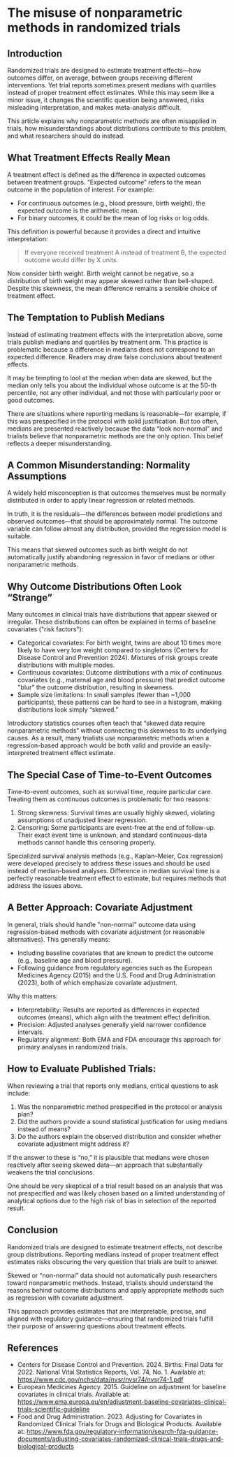 # The misuse of nonparametric methods in randomized trials

## Introduction

Randomized trials are designed to estimate treatment effects—how outcomes differ, on average, between groups receiving different interventions. Yet trial reports sometimes present medians with quartiles instead of proper treatment effect estimates. While this may seem like a minor issue, it changes the scientific question being answered, risks misleading interpretation, and makes meta-analysis difficult.

This article explains why nonparametric methods are often misapplied in trials, how misunderstandings about distributions contribute to this problem, and what researchers should do instead.

## What Treatment Effects Really Mean

A treatment effect is defined as the difference in expected outcomes between treatment groups. “Expected outcome” refers to the mean outcome in the population of interest. For example:

* For continuous outcomes (e.g., blood pressure, birth weight), the expected outcome is the arithmetic mean.
* For binary outcomes, it could be the mean of log risks or log odds.

This definition is powerful because it provides a direct and intuitive interpretation:

> If everyone received treatment A instead of treatment B, the expected outcome would differ by X units.

Now consider birth weight. Birth weight cannot be negative, so a distribution of birth weight may appear skewed rather than bell-shaped. Despite this skewness, the mean difference remains a sensible choice of treatment effect.

## The Temptation to Publish Medians

Instead of estimating treatment effects with the interpretation above, some trials publish medians and quartiles by treatment arm. This practice is problematic because a difference in medians does not correspond to an expected difference. Readers may draw false conclusions about treatment effects.

It may be tempting to lool at the median when data are skewed, but the median only tells you about the individual whose outcome is at the 50-th percentile, not any other individual, and not those with particularly poor or good outcomes.

There are situations where reporting medians is reasonable—for example, if this was prespecified in the protocol with solid justification. But too often, medians are presented reactively because the data “look non-normal” and trialists believe that nonparametric methods are the only option. This belief reflects a deeper misunderstanding.

## A Common Misunderstanding: Normality Assumptions

A widely held misconception is that outcomes themselves must be normally distributed in order to apply linear regression or related methods.

In truth, it is the residuals—the differences between model predictions and observed outcomes—that should be approximately normal. The outcome variable can follow almost any distribution, provided the regression model is suitable.

This means that skewed outcomes such as birth weight do not automatically justify abandoning regression in favor of medians or other nonparametric methods.

## Why Outcome Distributions Often Look “Strange”

Many outcomes in clinical trials have distributions that appear skewed or irregular. These distributions can often be explained in terms of baseline covariates ("risk factors"):

* Categorical covariates: For birth weight, twins are about 10 times more likely to have very low weight compared to singletons (Centers for Disease Control and Prevention 2024). Mixtures of risk groups create distributions with multiple modes.
* Continuous covariates: Outcome distributions with a mix of continuous covariates (e.g., maternal age and blood pressure) that predict outcome "blur" the outcome distribution, resulting in skewness.
* Sample size limitations: In small samples (fewer than ~1,000 participants), these patterns can be hard to see in a histogram, making distributions look simply “skewed.”

Introductory statistics courses often teach that “skewed data require nonparametric methods” without connecting this skewness to its underlying causes. As a result, many trialists use nonparametric methods when a regression-based approach would be both valid and provide an easily-interpreted treatment effect estimate.

## The Special Case of Time-to-Event Outcomes

Time-to-event outcomes, such as survival time, require particular care. Treating them as continuous outcomes is problematic for two reasons:

1.  Strong skewness: Survival times are usually highly skewed, violating assumptions of unadjusted linear regression.
2.  Censoring: Some participants are event-free at the end of follow-up. Their exact event time is unknown, and standard continuous-data methods cannot handle this censoring properly.

Specialized survival analysis methods (e.g., Kaplan–Meier, Cox regression) were developed precisely to address these issues and should be used instead of median-based analyses. Difference in median survival time is a perfectly reasonable treatment effect to estimate, but requires methods that address the issues above.

## A Better Approach: Covariate Adjustment

In general, trials should handle "non-normal" outcome data using regression-based methods with covariate adjustment (or reasonable alternatives). This generally means:

* Including baseline covariates that are known to predict the outcome (e.g., baseline age and blood pressure).
* Following guidance from regulatory agencies such as the European Medicines Agency (2015) and the U.S. Food and Drug Administration (2023), both of which emphasize covariate adjustment.

Why this matters:

* Interpretability: Results are reported as differences in expected outcomes (means), which align with the treatment effect definition.
* Precision: Adjusted analyses generally yield narrower confidence intervals.
* Regulatory alignment: Both EMA and FDA encourage this approach for primary analyses in randomized trials.

## How to Evaluate Published Trials:

When reviewing a trial that reports only medians, critical questions to ask include:

1.  Was the nonparametric method prespecified in the protocol or analysis plan?
2.  Did the authors provide a sound statistical justification for using medians instead of means?
3.  Do the authors explain the observed distribution and consider whether covariate adjustment might address it?

If the answer to these is “no,” it is plausible that medians were chosen reactively after seeing skewed data—an approach that substantially weakens the trial conclusions.

One should be very skeptical of a trial result based on an analysis that was not prespecified and was likely chosen based on a limited understanding of analytical options due to the high risk of bias in selection of the reported result.

## Conclusion

Randomized trials are designed to estimate treatment effects, not describe group distributions. Reporting medians instead of proper treatment effect estimates risks obscuring the very question that trials are built to answer.

Skewed or “non-normal” data should not automatically push researchers toward nonparametric methods. Instead, trialists should understand the reasons behind outcome distributions and apply appropriate methods such as regression with covariate adjustment.

This approach provides estimates that are interpretable, precise, and aligned with regulatory guidance—ensuring that randomized trials fulfill their purpose of answering questions about treatment effects.

## References

* Centers for Disease Control and Prevention. 2024. Births: Final Data for 2022. National Vital Statistics Reports, Vol. 74, No. 1. Available at: https://www.cdc.gov/nchs/data/nvsr/nvsr74/nvsr74-1.pdf
* European Medicines Agency. 2015. Guideline on adjustment for baseline covariates in clinical trials. Available at: https://www.ema.europa.eu/en/adjustment-baseline-covariates-clinical-trials-scientific-guideline
* Food and Drug Administration. 2023. Adjusting for Covariates in Randomized Clinical Trials for Drugs and Biological Products. Available at: https://www.fda.gov/regulatory-information/search-fda-guidance-documents/adjusting-covariates-randomized-clinical-trials-drugs-and-biological-products